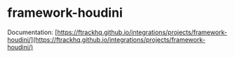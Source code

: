# framework-houdini

Documentation: [https://ftrackhq.github.io/integrations/projects/framework-houdini/](https://ftrackhq.github.io/integrations/projects/framework-houdini/)

